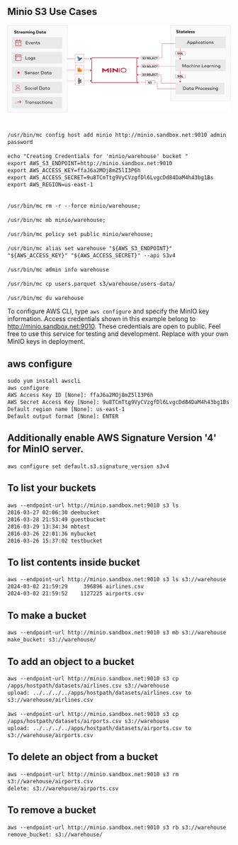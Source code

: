 #
## Minio S3 Use Cases 
![s3-compatibility.svg](images%2Fs3-compatibility.svg)

#
```shell
/usr/bin/mc config host add minio http://minio.sandbox.net:9010 admin password

echo "Creating Credentials for 'minio/warehouse' bucket "
export AWS_S3_ENDPOINT=http://minio.sandbox.net:9010
export AWS_ACCESS_KEY=ffaJ6a2MOj8mZ5lI3P6h
export AWS_ACCESS_SECRET=9u8TCmTtg9VyCVzgfDl6LvgcDd84DaM4h43bg1Bs
export AWS_REGION=us-east-1

 
/usr/bin/mc rm -r --force minio/warehouse;

/usr/bin/mc mb minio/warehouse;

/usr/bin/mc policy set public minio/warehouse;

/usr/bin/mc alias set warehouse "${AWS_S3_ENDPOINT}" "${AWS_ACCESS_KEY}" "${AWS_ACCESS_SECRET}" --api S3v4

/usr/bin/mc admin info warehouse

/usr/bin/mc cp users.parquet s3/warehouse/users-data/

/usr/bin/mc du warehouse

```


To configure AWS CLI, type `aws configure` and specify the MinIO key information.
Access credentials shown in this example belong to http://minio.sandbox.net:9010.
These credentials are open to public. Feel free to use this service for testing and development. Replace with your own MinIO keys in deployment.

## aws configure
```shell
sudo yum install awscli
aws configure
AWS Access Key ID [None]: ffaJ6a2MOj8mZ5lI3P6h
AWS Secret Access Key [None]: 9u8TCmTtg9VyCVzgfDl6LvgcDd84DaM4h43bg1Bs
Default region name [None]: us-east-1
Default output format [None]: ENTER
```

## Additionally enable AWS Signature Version '4' for MinIO server.
```shell
aws configure set default.s3.signature_version s3v4
```

## To list your buckets
```shell
aws --endpoint-url http://minio.sandbox.net:9010 s3 ls
2016-03-27 02:06:30 deebucket
2016-03-28 21:53:49 guestbucket
2016-03-29 13:34:34 mbtest
2016-03-26 22:01:36 mybucket
2016-03-26 15:37:02 testbucket
```

## To list contents inside bucket
```shell
aws --endpoint-url http://minio.sandbox.net:9010 s3 ls s3://warehouse
2024-03-02 21:59:29     396896 airlines.csv
2024-03-02 21:59:52    1127225 airports.csv
```

## To make a bucket
```shell
aws --endpoint-url http://minio.sandbox.net:9010 s3 mb s3://warehouse
make_bucket: s3://warehouse/
```

## To add an object to a bucket
```shell
aws --endpoint-url http://minio.sandbox.net:9010 s3 cp /apps/hostpath/datasets/airlines.csv s3://warehouse
upload: ../../../../apps/hostpath/datasets/airlines.csv to s3://warehouse/airlines.csv

aws --endpoint-url http://minio.sandbox.net:9010 s3 cp /apps/hostpath/datasets/airports.csv s3://warehouse
upload: ../../../../apps/hostpath/datasets/airports.csv to s3://warehouse/airports.csv

```

## To delete an object from a bucket
```shell
aws --endpoint-url http://minio.sandbox.net:9010 s3 rm s3://warehouse/airports.csv
delete: s3://warehouse/airports.csv
```

## To remove a bucket
```shell
aws --endpoint-url http://minio.sandbox.net:9010 s3 rb s3://warehouse
remove_bucket: s3://warehouse/
```
